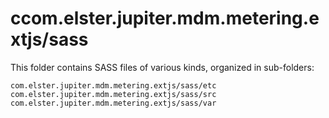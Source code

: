 # ccom.elster.jupiter.mdm.metering.extjs/sass

This folder contains SASS files of various kinds, organized in sub-folders:

    com.elster.jupiter.mdm.metering.extjs/sass/etc
    com.elster.jupiter.mdm.metering.extjs/sass/src
    com.elster.jupiter.mdm.metering.extjs/sass/var

